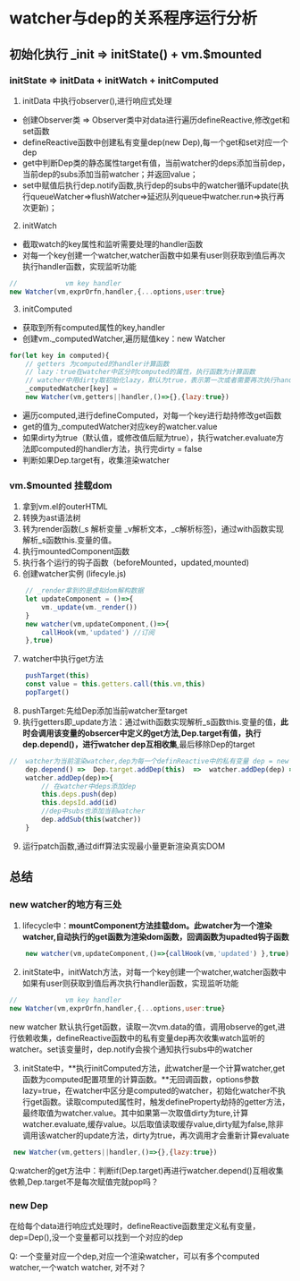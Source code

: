 # watcher与dep的关系程序运行分析

## 初始化执行 _init => initState() + vm.$mounted

###  initState => initData + initWatch + initComputed

1. initData 中执行observer(),进行响应式处理
+ 创建Observer类 => Observer类中对data进行遍历defineReactive,修改get和set函数 
+ defineReactive函数中创建私有变量dep(new Dep),每一个get和set对应一个dep
+ get中判断Dep类的静态属性target有值，当前watcher的deps添加当前dep，当前dep的subs添加当前watcher；并返回value；
+ set中赋值后执行dep.notify函数,执行dep的subs中的watcher循环update(执行queueWatcher=>flushWatcher=>延迟队列queue中watcher.run=>执行再次更新)；

2. initWatch
+ 截取watch的key属性和监听需要处理的handler函数
+ 对每一个key创建一个watcher,watcher函数中如果有user则获取到值后再次执行handler函数，实现监听功能
``` js
//            vm key handler
new Watcher(vm,exprOrfn,handler,{...options,user:true}
```

3. initComputed
+ 获取到所有computed属性的key,handler
+ 创建vm._computedWatcher,遍历赋值key：new Watcher
```js
for(let key in computed){
    // getters 为computed的handler计算函数
    // lazy：true在watcher中区分时computed的属性，执行函数为计算函数
    // watcher中用dirty取初始化lazy，默认为true，表示第一次或者需要再次执行handler计算函数,为false读取缓存的值，即watcher的value
    _computedWatcher[key] = 
    new Watcher(vm,getters||handler,()=>{},{lazy:true})
```
+ 遍历computed,进行defineComputed，对每一个key进行劫持修改get函数
+ get的值为_computedWatcher对应key的watcher.value
+ 如果dirty为true（默认值，或修改值后赋为true），执行watcher.evaluate方法即computed的handler方法，执行完dirty = false
+ 判断如果Dep.target有，收集渲染watcher


### vm.$mounted 挂载dom 

1. 拿到vm.el的outerHTML
2. 转换为ast语法树
3. 转为render函数(_s 解析变量 _v解析文本，_c解析标签)，通过with函数实现解析_s函数this.变量的值。
4. 执行mountedComponent函数
5. 执行各个运行的钩子函数（beforeMounted，updated,mounted)
6. 创建watcher实例 (lifecyle.js)
```js
    // _render拿到的是虚拟dom解构数据
    let updateComponent = ()=>{
        vm._update(vm._render())
    }
    new watcher(vm,updateComponent,()=>{
        callHook(vm,'updated') //订阅
    },true)
```
7. watcher中执行get方法 
```js
    pushTarget(this) 
    const value = this.getters.call(this.vm,this)
    popTarget() 

```
8. pushTarget:先给Dep添加当前watcher至target
9. 执行getters即_update方法：通过with函数实现解析_s函数this.变量的值，**此时会调用该变量的obsercer中定义的get方法,Dep.target有值，执行dep.depend()，进行watcher dep互相收集**,最后移除Dep的target
```js
//  watcher为当前渲染watcher,dep为每一个definReactive中的私有变量 dep = new Dep()
    dep.depend() =>  Dep.target.addDep(this)  =>  watcher.addDep(dep) =>
    watcher.addDep(dep)=>{
        // 在watcher中deps添加dep
        this.deps.push(dep)
        this.depsId.add(id)
        //dep中subs也添加当前watcher
        dep.addSub(this(watcher)) 
    }
```

9. 运行patch函数,通过diff算法实现最小量更新渲染真实DOM



## 总结

### new watcher的地方有三处
1. lifecycle中：**mountComponent方法挂载dom。此watcher为一个渲染watcher,自动执行的get函数为渲染dom函数，回调函数为upadted钩子函数**
```js
    new watcher(vm,updateComponent,()=>{callHook(vm,'updated') },true)
```

2.  initState中，initWatch方法，对每一个key创建一个watcher,watcher函数中如果有user则获取到值后再次执行handler函数，实现监听功能
``` js
//            vm key handler
new Watcher(vm,exprOrfn,handler,{...options,user:true}
```
new watcher 默认执行get函数，读取一次vm.data的值，调用observe的get,进行依赖收集，defineReactive函数中的私有变量dep再次收集watch监听的watcher。set该变量时，dep.notify会挨个通知执行subs中的watcher

3. initState中，**执行initComputed方法，此watcher是一个计算watcher,get函数为computed配置项里的计算函数。**无回调函数，options参数lazy=true，在watcher中区分是computed的watcher，初始化watcher不执行get函数。读取computed属性时，触发defineProperty劫持的getter方法，最终取值为watcher.value。其中如果第一次取值dirty为ture,计算watcher.evaluate,缓存value。以后取值读取缓存value,dirty赋为false,除非调用该watcher的update方法，dirty为true，再次调用才会重新计算evaluate
```js
 new Watcher(vm,getters||handler,()=>{},{lazy:true})
```
Q:watcher的get方法中：判断if(Dep.target)再进行watcher.depend()互相收集依赖,Dep.target不是每次赋值完就pop吗？



### new Dep
在给每个data进行响应式处理时，defineReactive函数里定义私有变量，dep=Dep(),没一个变量都可以找到一个对应的dep

Q: 一个变量对应一个dep,对应一个渲染watcher，可以有多个computed watcher,一个watch watcher, 对不对？
